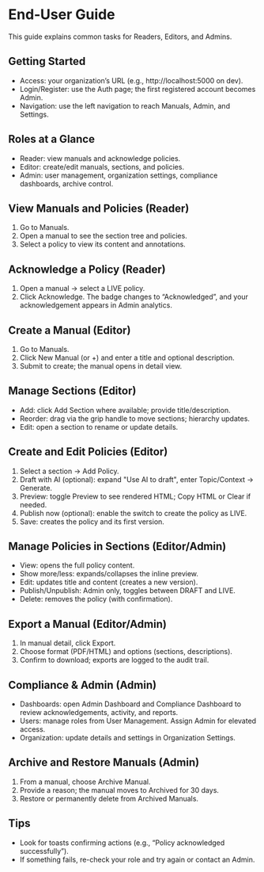 # End‑User Guide

This guide explains common tasks for Readers, Editors, and Admins.

## Getting Started
- Access: your organization’s URL (e.g., http://localhost:5000 on dev).
- Login/Register: use the Auth page; the first registered account becomes Admin.
- Navigation: use the left navigation to reach Manuals, Admin, and Settings.

## Roles at a Glance
- Reader: view manuals and acknowledge policies.
- Editor: create/edit manuals, sections, and policies.
- Admin: user management, organization settings, compliance dashboards, archive control.

## View Manuals and Policies (Reader)
1. Go to Manuals.
2. Open a manual to see the section tree and policies.
3. Select a policy to view its content and annotations.

## Acknowledge a Policy (Reader)
1. Open a manual → select a LIVE policy.
2. Click Acknowledge. The badge changes to “Acknowledged”, and your acknowledgement appears in Admin analytics.

## Create a Manual (Editor)
1. Go to Manuals.
2. Click New Manual (or +) and enter a title and optional description.
3. Submit to create; the manual opens in detail view.

## Manage Sections (Editor)
- Add: click Add Section where available; provide title/description.
- Reorder: drag via the grip handle to move sections; hierarchy updates.
- Edit: open a section to rename or update details.

## Create and Edit Policies (Editor)
1. Select a section → Add Policy.
2. Draft with AI (optional): expand "Use AI to draft", enter Topic/Context → Generate.
3. Preview: toggle Preview to see rendered HTML; Copy HTML or Clear if needed.
4. Publish now (optional): enable the switch to create the policy as LIVE.
5. Save: creates the policy and its first version.

## Manage Policies in Sections (Editor/Admin)
- View: opens the full policy content.
- Show more/less: expands/collapses the inline preview.
- Edit: updates title and content (creates a new version).
- Publish/Unpublish: Admin only, toggles between DRAFT and LIVE.
- Delete: removes the policy (with confirmation).

## Export a Manual (Editor/Admin)
1. In manual detail, click Export.
2. Choose format (PDF/HTML) and options (sections, descriptions).
3. Confirm to download; exports are logged to the audit trail.

## Compliance & Admin (Admin)
- Dashboards: open Admin Dashboard and Compliance Dashboard to review acknowledgements, activity, and reports.
- Users: manage roles from User Management. Assign Admin for elevated access.
- Organization: update details and settings in Organization Settings.

## Archive and Restore Manuals (Admin)
1. From a manual, choose Archive Manual.
2. Provide a reason; the manual moves to Archived for 30 days.
3. Restore or permanently delete from Archived Manuals.

## Tips
- Look for toasts confirming actions (e.g., “Policy acknowledged successfully”).
- If something fails, re-check your role and try again or contact an Admin.
